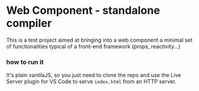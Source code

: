 # Web Component - standalone compiler

This is a test project aimed at bringing into a web component a minimal set of functionalities typical of a front-end framework (props, reactivity...)


### how to run it
It's plain vanillaJS, so you just need to clone the repo and use the Live Server plugin for VS Code to serve ```index.html``` from an HTTP server.